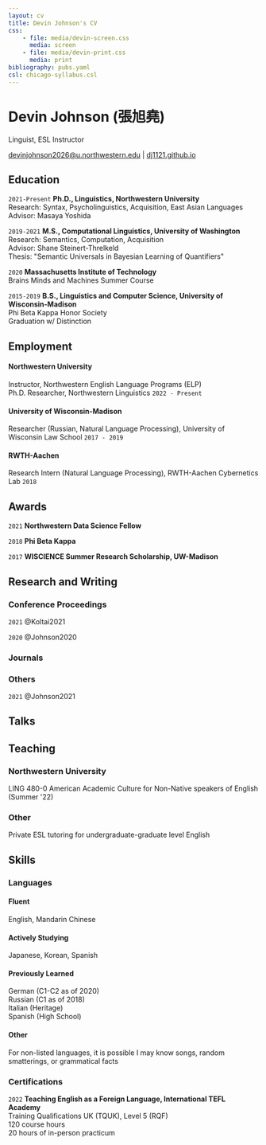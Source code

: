 ```yaml
---
layout: cv
title: Devin Johnson's CV
css:
    - file: media/devin-screen.css
      media: screen
    - file: media/devin-print.css
      media: print
bibliography: pubs.yaml
csl: chicago-syllabus.csl
---
```


# Devin Johnson (張旭堯)
Linguist, ESL Instructor

<div id="webaddress">
<a href="mailto:devinjohnson@u.northwestern.edu">devinjohnson2026@u.northwestern.edu</a>
| <a href="dj1121.github.io">dj1121.github.io</a>
</div>

## Education
`2021-Present`
__Ph.D., Linguistics, Northwestern University__\
Research: Syntax, Psycholinguistics, Acquisition, East Asian Languages\
Advisor: Masaya Yoshida

`2019-2021`
__M.S., Computational Linguistics, University of Washington__\
Research: Semantics, Computation, Acquisition\
Advisor: Shane Steinert-Threlkeld\
Thesis: "Semantic Universals in Bayesian Learning of Quantifiers"

`2020`
__Massachusetts Institute of Technology__\
Brains Minds and Machines Summer Course

`2015-2019`
__B.S., Linguistics and Computer Science, University of Wisconsin-Madison__\
Phi Beta Kappa Honor Society\
Graduation w/ Distinction

## Employment
#### Northwestern University
Instructor, Northwestern English Language Programs (ELP)\
Ph.D. Researcher, Northwestern Linguistics
`2022 - Present`

#### University of Wisconsin-Madison
Researcher (Russian, Natural Language Processing), University of Wisconsin Law School
`2017 - 2019`

#### RWTH-Aachen 
Research Intern (Natural Language Processing), RWTH-Aachen Cybernetics Lab
`2018`

## Awards
`2021`
__Northwestern Data Science Fellow__

`2018`
__Phi Beta Kappa__

`2017`
__WISCIENCE Summer Research Scholarship, UW-Madison__


## Research and Writing

### Conference Proceedings
`2021`
@Koltai2021

`2020`
@Johnson2020

### Journals

### Others
`2021`
@Johnson2021

## Talks

## Teaching

### Northwestern University

LING 480-0 American Academic Culture for Non-Native speakers of English (Summer '22)

### Other
Private ESL tutoring for undergraduate-graduate level English

## Skills
### Languages
#### Fluent
English, Mandarin Chinese

#### Actively Studying
Japanese, Korean, Spanish

#### Previously Learned
German (C1-C2 as of 2020)\
Russian (C1 as of 2018)\
Italian (Heritage)\
Spanish (High School)

#### Other
For non-listed languages, it is possible I may know songs, random smatterings, or grammatical facts

### Certifications
`2022`
__Teaching English as a Foreign Language, International TEFL Academy__\
Training Qualifications UK (TQUK), Level 5 (RQF)\
120 course hours\
20 hours of in-person practicum

